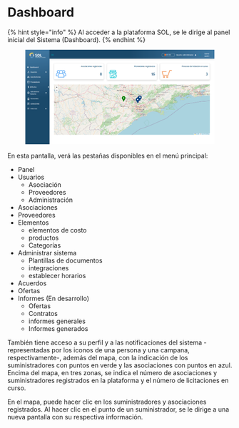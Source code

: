 # Dashboard

{% hint style="info" %}
Al acceder a la plataforma SOL, se le dirige al panel inicial del Sistema (Dashboard).
{% endhint %}

<figure><img src="../../.gitbook/assets/dash-adm.png" alt=""><figcaption></figcaption></figure>

En esta pantalla, verá las pestañas disponibles en el menú principal:&#x20;

* Panel&#x20;
* Usuarios&#x20;
  * Asociación&#x20;
  * Proveedores&#x20;
  * Administración&#x20;
* Asociaciones&#x20;
* Proveedores&#x20;
* Elementos&#x20;
  * elementos de costo&#x20;
  * productos&#x20;
  * Categorías&#x20;
* Administrar sistema&#x20;
  * Plantillas de documentos
  * integraciones&#x20;
  * establecer horarios&#x20;
* Acuerdos&#x20;
* Ofertas&#x20;
* Informes (En desarrollo)&#x20;
  * Ofertas&#x20;
  * Contratos&#x20;
  * informes generales&#x20;
  * Informes generados

También tiene acceso a su perfil y a las notificaciones del sistema - representadas por los iconos de una persona y una campana, respectivamente-, además del mapa, con la indicación de los suministradores con puntos en verde y las asociaciones con puntos en azul. Encima del mapa, en tres zonas, se indica el número de asociaciones y suministradores registrados en la plataforma y el número de licitaciones en curso.

En el mapa, puede hacer clic en los suministradores y asociaciones registrados. Al hacer clic en el punto de un suministrador, se le dirige a una nueva pantalla con su respectiva información.
